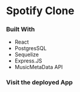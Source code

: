 # Spotify Clone  

### Built With

* React
* PostgresSQL
* Sequelize
* Express.JS
* MusicMetaData API

### Visit the deployed App


